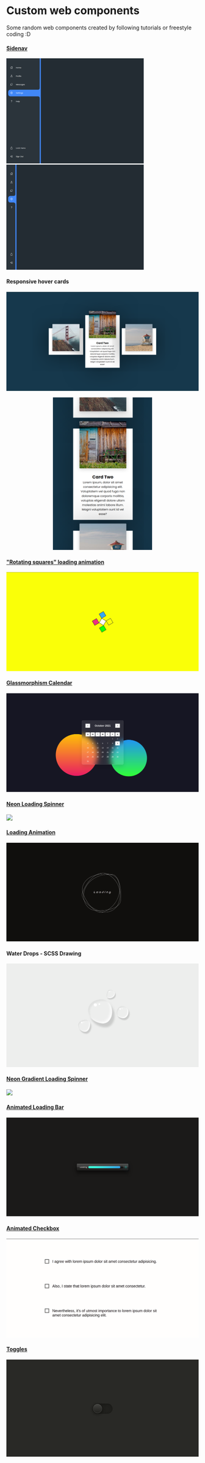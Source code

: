# Custom web components
Some random web components created by following tutorials or freestyle coding :D

#### [Sidenav](https://helix-0.web.app/demo/custom-web-components/nav-menu)
<div center>
    <img src="./md-assets/nav-menu-1.png" alt="Nav Menu 1" width="360px">
    <img src="./md-assets/nav-menu-2.png" alt="Nav Menu 2" width="360px">
</div>


#### Responsive hover cards
<div center>
    <img src="./md-assets/responsive-cards-d.png" alt="Nav Menu 1">

<p align="center">
<img centered src="./md-assets/responsive-cards-m.png" alt="Nav Menu 2" width="260px">
</p>
</div>


#### ["Rotating squares" loading animation](https://helix-0.web.app/demo/custom-web-components/rotating-squares-loading)
![](./md-assets/rotating-squares-loading-animation.gif)


#### [Glassmorphism Calendar](https://helix-0.web.app/demo/custom-web-components/glassmorphism-calendar)
![](./md-assets/glassmorphism-calendar.png)


#### [Neon Loading Spinner](https://helix-0.web.app/demo/custom-web-components/neon-loading-spinner)
![](./md-assets/neon-loading-spinner.gif)


#### [Loading Animation](https://helix-0.web.app/demo/custom-web-components/loading-animation)
![](./md-assets/loading-animation.gif)


#### Water Drops - SCSS Drawing
![](./md-assets/water-drops-scss.png)

#### [Neon Gradient Loading Spinner](https://helix-0.web.app/demo/custom-web-components/neon-gradient-loading-spinner)
![](./md-assets/neon-gradient-loading-spinner.gif)

#### [Animated Loading Bar](https://helix-0.web.app/demo/custom-web-components/animated-loading-bar)
![](./md-assets/animated-loading-bar.gif)

#### [Animated Checkbox](https://helix-0.web.app/demo/custom-web-components/animated-checkbox)
![](./md-assets/animated-checkbox.gif)

#### [Toggles](https://helix-0.web.app/demo/custom-web-components/toggles)
![](./md-assets/toggles.gif)